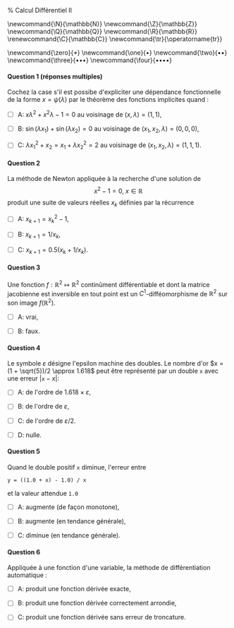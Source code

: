 % Calcul Différentiel II

<!-- LaTeX Macros -->
\newcommand{\N}{\mathbb{N}}
\newcommand{\Z}{\mathbb{Z}}
\newcommand{\Q}{\mathbb{Q}}
\newcommand{\R}{\mathbb{R}}
\renewcommand{\C}{\mathbb{C}}
\newcommand{\tr}{\operatorname{tr}}

\newcommand{\zero}{$\mathord{\boldsymbol{\circ}}$}
\newcommand{\one}{$\mathord{\bullet}$}
\newcommand{\two}{$\mathord{\bullet}\mathord{\bullet}$}
\newcommand{\three}{$\mathord{\bullet}\mathord{\bullet}\mathord{\bullet}$}
\newcommand{\four}{$\mathord{\bullet}\mathord{\bullet}\mathord{\bullet}\mathord{\bullet}$}

#### Question 1 (réponses multiples)
Cochez la case s'il est possibe d'expliciter
une dépendance fonctionnelle de la forme $x=\psi(\lambda)$ par le théorème 
des fonctions implicites quand :

  - [ ] A: $x \lambda^2 + x^2 \lambda -1 = 0$ au voisinage de $(x,\lambda)=(1,1)$,   

  - [ ] B: $\sin(\lambda x_1) + \sin(\lambda x_2) = 0$ au voisinage de $(x_1, x_2, \lambda)=(0,0,0)$,

  - [ ] C: $\lambda x_1^2 + x_2 = x_1 + \lambda x_2^2 = 2$ au voisinage de $(x_1, x_2, \lambda)=(1,1,1)$.

#### Question 2
La méthode de Newton appliquée à la recherche d'une solution de 
$$
x^2 - 1 = 0, \; x \in \mathbb{R}
$$
produit une suite de valeurs réelles $x_k$ définies par la récurrence

  - [ ] A: $x_{k+1} = x_k^2 - 1$,

  - [ ] B: $x_{k+1} = 1/x_k$,

  - [ ] C: $x_{k+1} = 0.5 (x_k + 1 / x_k)$.

#### Question 3
Une fonction $f: \mathbb{R}^2 \mapsto \mathbb{R}^2$ continûment différentiable
et dont la matrice jacobienne est inversible en tout point est un 
$C^1$-difféomorphisme de $\mathbb{R}^2$ sur son image $f(\mathbb{R}^2)$.

  - [ ] A: vrai,

  - [ ] B: faux.

#### Question 4
Le symbole $\varepsilon$ désigne l'epsilon machine des doubles.
Le nombre d'or $x = (1 + \sqrt{5})/2 \approx 1.618$ peut être représenté par
un double $\mathtt{x}$ avec une erreur $|\mathtt{x} - x|$:


  - [ ] A: de l'ordre de $1.618 \times \varepsilon$,

  - [ ] B: de l'ordre de $\varepsilon$,

  - [ ] C: de l'ordre de $\varepsilon / 2$.

  - [ ] D: nulle.

#### Question 5
Quand le double positif `x` diminue, l'erreur entre 

    y = ((1.0 + x) - 1.0) / x
    
et la valeur attendue `1.0` 

  - [ ] A: augmente (de façon monotone),

  - [ ] B: augmente (en tendance générale),

  - [ ] C: diminue (en tendance générale).

#### Question 6
Appliquée à une fonction d'une variable,
la méthode de différentiation automatique :

  - [ ] A: produit une fonction dérivée exacte,

  - [ ] B: produit une fonction dérivée correctement arrondie,

  - [ ] C: produit une fonction dérivée sans erreur de troncature.